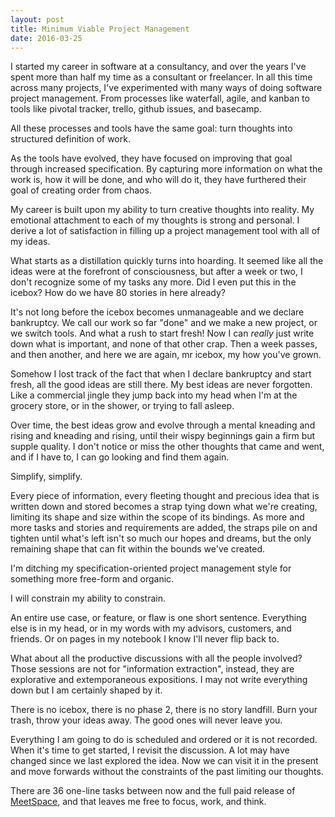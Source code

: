 ```yaml
---
layout: post
title: Minimum Viable Project Management
date: 2016-03-25
---
```


I started my career in software at a consultancy, and over the years I've spent more than half my time as a consultant or freelancer. In all this time across many projects, I've experimented with many ways of doing software project management. From processes like waterfall, agile, and kanban to tools like pivotal tracker, trello, github issues, and basecamp.

All these processes and tools have the same goal: turn thoughts into structured definition of work.

As the tools have evolved, they have focused on improving that goal through increased specification. By capturing more information on what the work is, how it will be done, and who will do it, they have furthered their goal of creating order from chaos.

My career is built upon my ability to turn creative thoughts into reality. My emotional attachment to each of my thoughts is strong and personal. I derive a lot of satisfaction in filling up a project management tool with all of my ideas.

What starts as a distillation quickly turns into hoarding. It seemed like all the ideas were at the forefront of consciousness, but after a week or two, I don't recognize some of my tasks any more. Did I even put this in the icebox? How do we have 80 stories in here already?

It's not long before the icebox becomes unmanageable and we declare bankruptcy. We call our work so far "done" and we make a new project, or we switch tools. And what a rush to start fresh! Now I can *really* just write down what is important, and none of that other crap. Then a week passes, and then another, and here we are again, mr icebox, my how you've grown.

Somehow I lost track of the fact that when I declare bankruptcy and start fresh, all the good ideas are still there. My best ideas are never forgotten. Like a commercial jingle they jump back into my head when I'm at the grocery store, or in the shower, or trying to fall asleep.

Over time, the best ideas grow and evolve through a mental kneading and rising and kneading and rising, until their wispy beginnings gain a firm but supple quality. I don't notice or miss the other thoughts that came and went, and if I have to, I can go looking and find them again.

Simplify, simplify.

Every piece of information, every fleeting thought and precious idea that is written down and stored becomes a strap tying down what we're creating, limiting its shape and size within the scope of its bindings. As more and more tasks and stories and requirements are added, the straps pile on and tighten until what's left isn't so much our hopes and dreams, but the only remaining shape that can fit within the bounds we've created.

I'm ditching my specification-oriented project management style for something more free-form and organic.

I will constrain my ability to constrain.

An entire use case, or feature, or flaw is one short sentence. Everything else is in my head, or in my words with my advisors, customers, and friends. Or on pages in my notebook I know I'll never flip back to.

What about all the productive discussions with all the people involved? Those sessions are not for "information extraction", instead, they are explorative and extemporaneous expositions. I may not write everything down but I am certainly shaped by it.

There is no icebox, there is no phase 2, there is no story landfill. Burn your trash, throw your ideas away. The good ones will never leave you.

Everything I am going to do is scheduled and ordered or it is not recorded. When it's time to get started, I revisit the discussion. A lot may have changed since we last explored the idea. Now we can visit it in the present and move forwards without the constraints of the past limiting our thoughts.

There are 36 one-line tasks between now and the full paid release of [MeetSpace](http://www.meetspaceapp.com), and that leaves me free to focus, work, and think.
